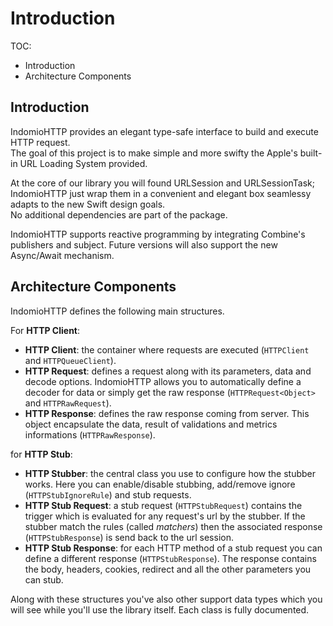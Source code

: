 # Introduction

TOC:

- Introduction
- Architecture Components

## Introduction

IndomioHTTP provides an elegant type-safe interface to build and execute HTTP request.  
The goal of this project is to make simple and more swifty the Apple's built-in URL Loading System provided.  

At the core of our library you will found URLSession and URLSessionTask; IndomioHTTP just wrap them in a convenient and elegant box seamlessy adapts to the new Swift design goals.  
No additional dependencies are part of the package.

IndomioHTTP supports reactive programming by integrating Combine's publishers and subject. Future versions will also support the new Async/Await mechanism.

## Architecture Components

IndomioHTTP defines the following main structures.

For **HTTP Client**:

- **HTTP Client**: the container where requests are executed (`HTTPClient` and `HTTPQueueClient`).
- **HTTP Request**: defines a request along with its parameters, data and decode options. IndomioHTTP allows you to automatically define a decoder for data or simply get the raw response (`HTTPRequest<Object>` and `HTTPRawRequest`).
- **HTTP Response**: defines the raw response coming from server. This object encapsulate the data, result of validations and metrics informations (`HTTPRawResponse`).

for **HTTP Stub**:

- **HTTP Stubber**: the central class you use to configure how the stubber works. Here you can enable/disable stubbing, add/remove ignore (`HTTPStubIgnoreRule`) and stub requests.
- **HTTP Stub Request**: a stub request (`HTTPStubRequest`) contains the trigger which is evaluated for any request's url by the stubber. If the stubber match the rules (called *matchers*) then the associated response (`HTTPStubResponse`) is send back to the url session.
- **HTTP Stub Response**: for each HTTP method of a stub request you can define a different response (`HTTPStubResponse`). The response contains the body, headers, cookies, redirect and all the other parameters you can stub.

Along with these structures you've also other support data types which you will see while you'll use the library itself. Each class is fully documented.
